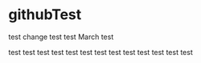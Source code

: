 # githubTest
test change
test
test
March test

test
test
test
test 
test
test
test
test 
test
test
test
test
test